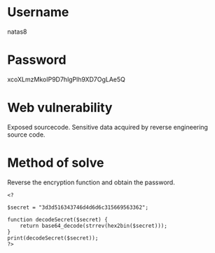 # Username
natas8
# Password
xcoXLmzMkoIP9D7hlgPlh9XD7OgLAe5Q
# Web vulnerability
Exposed sourcecode. Sensitive data acquired by reverse engineering source code.
# Method of solve
Reverse the encryption function and obtain the password.
```
<?

$secret = "3d3d516343746d4d6d6c315669563362";

function decodeSecret($secret) {
    return base64_decode(strrev(hex2bin($secret)));
}
print(decodeSecret($secret));
?>
```


